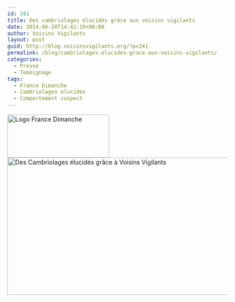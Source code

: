 ```yaml
---
id: 241
title: Des cambriolages élucidés grâce aux voisins vigilants
date: 2014-06-20T14:42:10+00:00
author: Voisins Vigilants
layout: post
guid: http://blog.voisinsvigilants.org/?p=241
permalink: /blog/cambriolages-elucides-grace-aux-voisins-vigilants/
categories:
  - Presse
  - Temoignage
tags:
  - France Dimanche
  - Cambriolages elucides
  - Comportement suspect
---
```

<img class="alignnone  wp-image-357" src="http://blog.voisinsvigilants.org/presse/wp-content/uploads/sites/5/2014/09/Logo-France-Dimanche.jpg" alt="Logo France Dimanche" width="233" height="98" /><img class="alignnone wp-image-353 size-large" src="http://blog.voisinsvigilants.org/presse/wp-content/uploads/sites/5/2014/09/Témoignage-1024x503.jpg" alt="Des Cambriolages élucidés grâce à Voisins Vigilants" width="640" height="314" />
